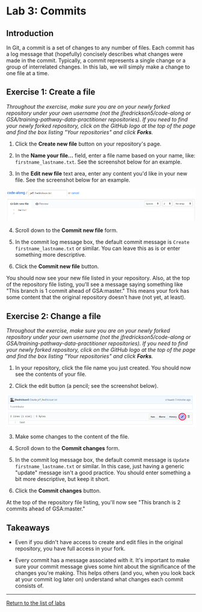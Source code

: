 # Lab 3: Commits

## Introduction

In Git, a commit is a set of changes to any number of files. Each commit has a log message that (hopefully) concisely describes what changes were made in the commit. Typically, a commit represents a single change or a group of interrelated changes. In this lab, we will simply make a change to one file at a time.

## Exercise 1: Create a file

*Throughout the exercise, make sure you are on your newly forked repository under your own username (not the jfredrickson5/code-along or GSA/training-pathway-data-practitioner repositories). If you need to find your newly forked repository, click on the GitHub logo at the top of the page and find the box listing "Your repositories" and click **Forks**.*

1. Click the **Create new file** button on your repository's page.

2. In the **Name your file...** field, enter a file name based on your name, like: `firstname_lastname.txt`. See the screenshot below for an example.

3. In the **Edit new file** text area, enter any content you'd like in your new file. See the screenshot below for an example.

![screenshot of create new file form](assets/lab3_creating_file.png)

4. Scroll down to the **Commit new file** form.

5. In the commit log message box, the default commit message is `Create firstname_lastname.txt` or similar. You can leave this as is or enter something more descriptive.

6. Click the **Commit new file** button.

You should now see your new file listed in your repository. Also, at the top of the repository file listing, you'll see a message saying something like "This branch is 1 commit ahead of GSA:master." This means your fork has some content that the original repository doesn't have (not yet, at least).

## Exercise 2: Change a file

*Throughout the exercise, make sure you are on your newly forked repository under your own username (not the jfredrickson5/code-along or GSA/training-pathway-data-practitioner repositories). If you need to find your newly forked repository, click on the GitHub logo at the top of the page and find the box listing "Your repositories" and click **Forks**.*

1. In your repository, click the file name you just created. You should now see the contents of your file.

2. Click the edit button (a pencil; see the screenshot below).

![screenshot of file edit button](assets/lab3_edit_button.png)

3. Make some changes to the content of the file.

4. Scroll down to the **Commit changes** form.

5. In the commit log message box, the default commit message is `Update firstname_lastname.txt` or similar. In this case, just having a generic "update" message isn't a good practice. You should enter something a bit more descriptive, but keep it short.

6. Click the **Commit changes** button.

At the top of the repository file listing, you'll now see "This branch is 2 commits ahead of GSA:master."

## Takeaways

* Even if you didn't have access to create and edit files in the original repository, you have full access in your fork.

* Every commit has a message associated with it. It's important to make sure your commit message gives some hint about the significance of the changes you're making. This helps others (and you, when you look back at your commit log later on) understand what changes each commit consists of.

-----

[Return to the list of labs](/codealong-version-control)
